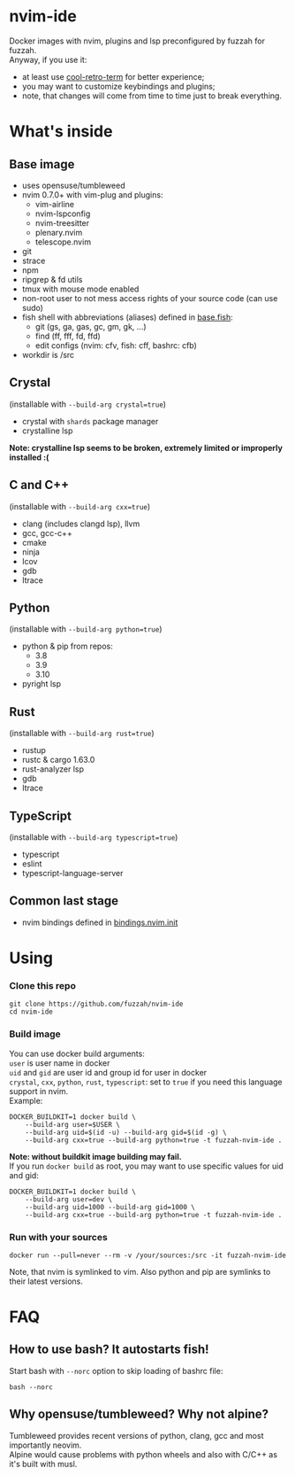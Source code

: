 # nvim-ide
Docker images with nvim, plugins and lsp preconfigured by fuzzah for fuzzah.<br>
Anyway, if you use it:
* at least use [cool-retro-term](https://github.com/Swordfish90/cool-retro-term) for better experience;
* you may want to customize keybindings and plugins;
* note, that changes will come from time to time just to break everything.

# What's inside
## Base image
* uses opensuse/tumbleweed
* nvim 0.7.0+ with vim-plug and plugins:
    * vim-airline
    * nvim-lspconfig
    * nvim-treesitter
    * plenary.nvim
    * telescope.nvim
* git
* strace
* npm
* ripgrep & fd utils
* tmux with mouse mode enabled
* non-root user to not mess access rights of your source code (can use sudo)
* fish shell with abbreviations (aliases) defined in [base.fish](base.fish):
    * git (gs, ga, gas, gc, gm, gk, ...)
    * find (ff, fff, fd, ffd)
    * edit configs (nvim: cfv, fish: cff, bashrc: cfb)
* workdir is /src


## Crystal
(installable with `--build-arg crystal=true`)
* crystal with `shards` package manager
* crystalline lsp

**Note: crystalline lsp seems to be broken, extremely limited or improperly installed :(**


## C and C++
(installable with `--build-arg cxx=true`)
* clang (includes clangd lsp), llvm
* gcc, gcc-c++
* cmake
* ninja
* lcov
* gdb
* ltrace


## Python
(installable with `--build-arg python=true`)
* python & pip from repos:
    * 3.8
    * 3.9
    * 3.10
* pyright lsp


## Rust
(installable with `--build-arg rust=true`)
* rustup
* rustc & cargo 1.63.0
* rust-analyzer lsp
* gdb
* ltrace


## TypeScript
(installable with `--build-arg typescript=true`)
* typescript
* eslint
* typescript-language-server


## Common last stage
* nvim bindings defined in [bindings.nvim.init](bindings.nvim.init)

# Using
### Clone this repo
```shell
git clone https://github.com/fuzzah/nvim-ide
cd nvim-ide
```
### Build image
You can use docker build arguments:<br>
`user` is user name in docker<br>
`uid` and `gid` are user id and group id for user in docker<br>
`crystal`, `cxx`, `python`, `rust`, `typescript`: set to `true` if you need this language support in nvim.<br>
Example:
```shell
DOCKER_BUILDKIT=1 docker build \
    --build-arg user=$USER \
    --build-arg uid=$(id -u) --build-arg gid=$(id -g) \
    --build-arg cxx=true --build-arg python=true -t fuzzah-nvim-ide .
```
**Note: without buildkit image building may fail.**<br>
If you run `docker build` as root, you may want to use specific values for uid and gid:
```shell
DOCKER_BUILDKIT=1 docker build \
    --build-arg user=dev \
    --build-arg uid=1000 --build-arg gid=1000 \
    --build-arg cxx=true --build-arg python=true -t fuzzah-nvim-ide .
```


### Run with your sources
```shell
docker run --pull=never --rm -v /your/sources:/src -it fuzzah-nvim-ide
```

Note, that nvim is symlinked to vim. Also python and pip are symlinks to their latest versions.



# FAQ
## How to use bash? It autostarts fish!
Start bash with `--norc` option to skip loading of bashrc file:
```shell
bash --norc
```

## Why opensuse/tumbleweed? Why not alpine?
Tumbleweed provides recent versions of python, clang, gcc and most importantly neovim.<br>
Alpine would cause problems with python wheels and also with C/C++ as it's built with musl.<br>
